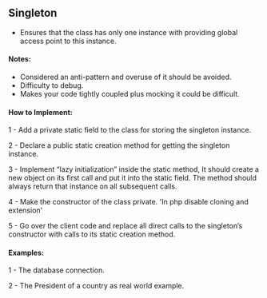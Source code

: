 
## Singleton
 
* Ensures that the class has only one instance with
providing global access point to this instance.

#### Notes:
* Considered an anti-pattern and overuse of it should be avoided.
* Difficulty to debug.
* Makes your code tightly coupled plus mocking it could be difficult.
  
#### How to Implement:
1 - Add a private static field to the class for storing the singleton instance.

2 - Declare a public static creation method for getting the singleton instance.

3 - Implement “lazy initialization” inside the static method, It should create a new object on its first call and put it into the static field. The method should always return that instance on all subsequent calls.

4 - Make the constructor of the class private.
'In php disable cloning and extension'

5 - Go over the client code and replace all direct calls to the singleton’s constructor with calls to its static creation method.

#### Examples:
1 - The database connection.

2 - The President of a country as real world example.